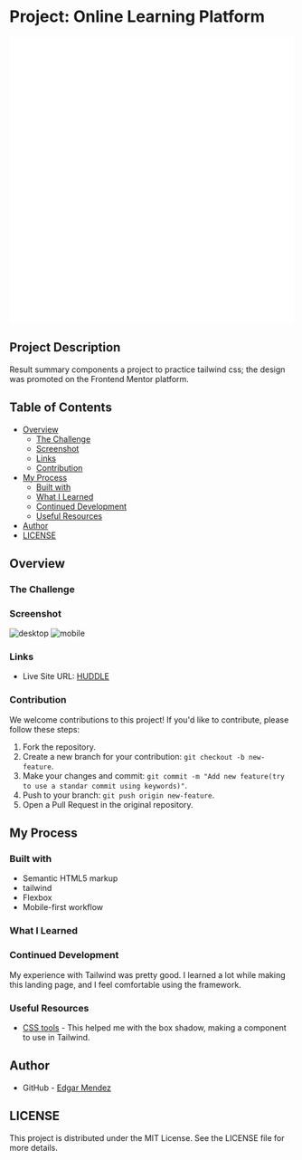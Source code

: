 # Project: Online Learning Platform

![Author Logo](/assets/images/EM-2.png)

## Project Description

Result summary components a project to practice tailwind css; the design was promoted on the Frontend Mentor platform.

## Table of Contents

- [Overview](#overview)
  - [The Challenge](#the-challenge)
  - [Screenshot](#screenshot)
  - [Links](#links)
  - [Contribution](#contribution)
- [My Process](#my-process)
  - [Built with](#built-with)
  - [What I Learned](#what-i-learned)
  - [Continued Development](#continued-development)
  - [Useful Resources](#useful-resources)
- [Author](#author)
- [LICENSE](#LICENSE)

## Overview

### The Challenge

### Screenshot

![desktop](/images/desktop.png)
![mobile](/images/mobile.jpeg)

### Links

- Live Site URL: [HUDDLE](https://kaleidoscopic-concha-9dc626.netlify.app/)

### Contribution

We welcome contributions to this project! If you'd like to contribute, please follow these steps:

1. Fork the repository.
2. Create a new branch for your contribution: `git checkout -b new-feature`.
3. Make your changes and commit: `git commit -m "Add new feature(try to use a standar commit using keywords)"`.
4. Push to your branch: `git push origin new-feature`.
5. Open a Pull Request in the original repository.

## My Process

### Built with

- Semantic HTML5 markup
- tailwind
- Flexbox
- Mobile-first workflow

### What I Learned

### Continued Development

My experience with Tailwind was pretty good. I learned a lot while making this landing page, and I feel comfortable using the framework.

### Useful Resources

- [CSS tools](https://cssgenerator.org/) - This helped me with the box shadow, making a component to use in Tailwind.

## Author

- GitHub - [Edgar Mendez](https://github.com/R3ptarGreen)

## LICENSE
This project is distributed under the MIT License. See the LICENSE file for more details.